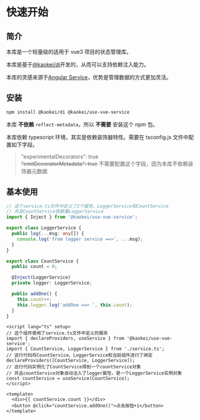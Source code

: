 # 快速开始

## 简介

本库是一个轻量级的适用于 vue3 项目的状态管理库。

本库是基于[@kaokei/di](https://github.com/kaokei/di)开发的，从而可以支持依赖注入能力。

本库的灵感来源于[Angular Service](https://angular.dev/guide/di/creating-injectable-service)，优势是管理数据的方式更加灵活。

## 安装

```sh
npm install @kaokei/di @kaokei/use-vue-service
```

本库 **不依赖** `reflect-metadata`，所以 **不需要** 安装这个 npm 包。

本库依赖 typescript 环境，其实是依赖装饰器特性。需要在 tsconfig.js 文件中配置如下字段。

> "experimentalDecorators": true  
> ~~"emitDecoratorMetadata": true~~ 不需要配置这个字段，因为本库不依赖装饰器元数据

## 基本使用

```ts
// 这个service.ts文件中定义了2个服务，LoggerService和CountService
// 并且CountService依赖着LoggerService
import { Inject } from '@kaokei/use-vue-service';

export class LoggerService {
  public log(...msg: any[]) {
    console.log('from logger service ==>', ...msg);
  }
}

export class CountService {
  public count = 0;

  @Inject(LoggerService)
  private logger: LoggerService;

  public addOne() {
    this.count++;
    this.logger.log('addOne ==> ', this.count);
  }
}
```

```vue
<script lang="ts" setup>
// 这个组件使用了service.ts文件中定义的服务
import { declareProviders, useService } from '@kaokei/use-vue-service';
import { CountService, LoggerService } from './service.ts';
// 这行代码将CountService、LoggerService和当前组件进行了绑定
declareProviders([CountService, LoggerService]);
// 这行代码实例化了CountService得到一个countService对象
// 并且countService对象自动注入了logger属性，是一个LoggerService实例对象
const countService = useService(CountService);
</script>

<template>
  <div>{{ countService.count }}</div>
  <button @click="countService.addOne()">点击按钮+1</button>
</template>
```
